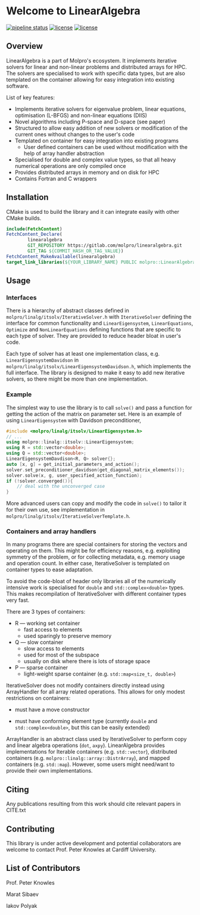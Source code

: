 Welcome to LinearAlgebra
========================

[![pipeline status](https://gitlab.com/molpro/linearalgebra/badges/master/pipeline.svg)](https://gitlab.com/molpro/linearalgebra/-/commits/master)
[![license](https://img.shields.io/badge/license-MIT-green.svg)](https://gitlab.com/molpro/linearalgebra/-/blob/master/LICENSE)
[![license](https://img.shields.io/badge/documentation-blue.svg)](https://molpro.gitlab.io/linearalgebra/)


## Overview

LinearAlgebra is a part of Molpro's ecosystem. It implements iterative solvers for linear and non-linear problems and
distributed arrays for HPC. The solvers are specialised to work with specific data types, but are also templated on the
container allowing for easy integration into existing software.

List of key features:
* Implements iterative solvers for eigenvalue problem, linear equations, optimisation (L-BFGS) and non-linear equations 
(DIIS)
* Novel algorithms including P-space and D-space (see paper)
* Structured to allow easy addition of new solvers or modification of the current ones without changes to the user's 
code
* Templated on container for easy integration into existing programs
  *  User defined containers can be used without modification with the help of array handler abstraction
* Specialised for double and complex value types, so that all heavy numerical operations are only compiled once
* Provides distributed arrays in memory and on disk for HPC
* Contains Fortran and C wrappers

## Installation

CMake is used to build the library and it can integrate easily with other CMake builds.

```cmake
include(FetchContent)
FetchContent_Declare(
        linearalgebra
        GIT_REPOSITORY https://gitlab.com/molpro/linearalgebra.git
        GIT_TAG ${COMMIT_HASH_OR_TAG_VALUE})
FetchContent_MakeAvailable(linearalgebra)
target_link_libraries(${YOUR_LIBRARY_NAME} PUBLIC molpro::LinearAlgebra)
```

## Usage

### Interfaces

There is a hierarchy of abstract classes defined in `molpro/linalg/itsolv/IterativeSolver.h` with `IterativeSolver` 
defining the interface for common functionality and `LinearEigensystem`, `LinearEquations`, `Optimize` and
`NonLinearEquations` defining functions that are specific to each type of solver. They are provided to reduce header 
bloat in user's code. 

Each type of solver has at least one implementation class, e.g. `LinearEigensystemDavidson` in 
`molpro/linalg/itsolv/LinearEigensystemDavidson.h`, which implements the full interface. The library is designed to make it easy
to add new iterative solvers, so there might be more than one implementation.

### Example

The simplest way to use the library is to call `solve()` and pass a function for getting the action of the matrix on parameter set. 
Here is an example of using `LinearEigensystem` with Davidson preconditioner,

```cpp
#include <molpro/linalg/itsolv/LinearEigensystem.h>
// ...
using molpro::linalg::itsolv::LinearEigensystem;
using R = std::vector<double>;
using Q = std::vector<double>;
LinearEigensystemDavdison<R, Q> solver{};
auto [x, g] = get_initial_parameters_and_action();
solver.set_preconditioner_davidson(get_diagonal_matrix_elements());
solver.solve(x, g, user_specified_action_function);
if (!solver.converged()){
    // deal with the unconverged case
}
```

More advanced users can copy and modify the code in `solve()` to tailor it for their own use, see implementation in `molpro/linalg/itsolv/IterativeSolverTemplate.h`.

### Containers and array handlers

In many programs there are special containers for storing the vectors and operating on them. This might be for efficiency reasons,
e.g. exploiting symmetry of the problem, or for collecting metadata, e.g. memory usage and operation count. In either case,
IterativeSolver is templated on container types to ease adaptation.

To avoid the code-bloat of header only libraries all of the numerically intensive work is specialised for `double` and `std::complex<double>` types.
This makes recompilation of IterativeSolver with different container types very fast.

There are 3 types of containers:

* R &mdash; working set container
  * fast access to elements
  * used sparingly to preserve memory 
* Q &mdash; slow container
  * slow access to elements
  * used for most of the subspace
  * usually on disk where there is lots of storage space
* P &mdash; sparse container
  * light-weight sparse container (e.g. `std::map<size_t, double>`)

IterativeSolver does not modify containers directly instead using ArrayHandler for all array related operations. This allows for only modest
restrictions on containers:

* must have a  move constructor

* must have conforming element type (currently `double` and `std::complex<double>`, but this can be easily extended)

ArrayHandler is an abstract class used by IterativeSolver to perform copy and linear algebra operations (`dot`, `axpy`). 
LinearAlgebra provides implementations for Iterable containers (e.g. `std::vector`), distributed containers (e.g. `molpro::linalg::array::DistrArray`),
and mapped containers (e.g. `std::map`). However, some users might need/want to provide their own implementations. 

## Citing

Any publications resulting from this work should cite relevant papers in CITE.txt

## Contributing

This library is under active development and potential collaborators are welcome to contact
Prof. Peter Knowles at Cardiff University.

## List of Contributors

Prof. Peter Knowles

Marat Sibaev

Iakov Polyak
